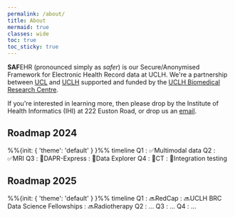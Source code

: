 ```yaml
---
permalink: /about/
title: About
mermaid: true
classes: wide
toc: true
toc_sticky: true
---
```


**SAF**EHR (pronounced simply as *safer*) is our Secure/Anonymised Framework for Electronic Health Record data at UCLH. We're a partnership between [UCL](https://www.ucl.ac.uk) and [UCLH](https://www.uclh.nhs.uk) supported and funded by the [UCLH Biomedical Research Centre](https://www.uclhospitals.brc.nihr.ac.uk).

If you're interested in learning more, then please drop by the Institute of Health Informatics (IHI) at 222 Euston Road, or drop us an [email](mailto:uclh.criu@nhs.net).

<!-- Switch to Mermaid Gantt? -->
## Roadmap 2024

<div class="mermaid">
%%{init: { 'theme': 'default' } }%%
timeline
    Q1                  : ✅Multimodal data
    Q2                  : ✅MRI
    Q3                  : 🚧DAPR-Express
                        : 🚧Data Explorer
    Q4                  : 🚧CT
                        : 🚧Integration testing

</div>

## Roadmap 2025

<div class="mermaid">
%%{init: { 'theme': 'default' } }%%
timeline
    Q1                  : 🔜RedCap
                        : 🔜UCLH BRC Data Science Fellowships
                        : 🔜Radiotherapy
    Q2                  : ...
    Q3                  : ...
    Q4                  : ...


</div>
